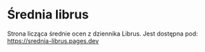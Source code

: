 # Średnia librus

Strona licząca średnie ocen z dziennika Librus. Jest dostępna pod: https://srednia-librus.pages.dev
